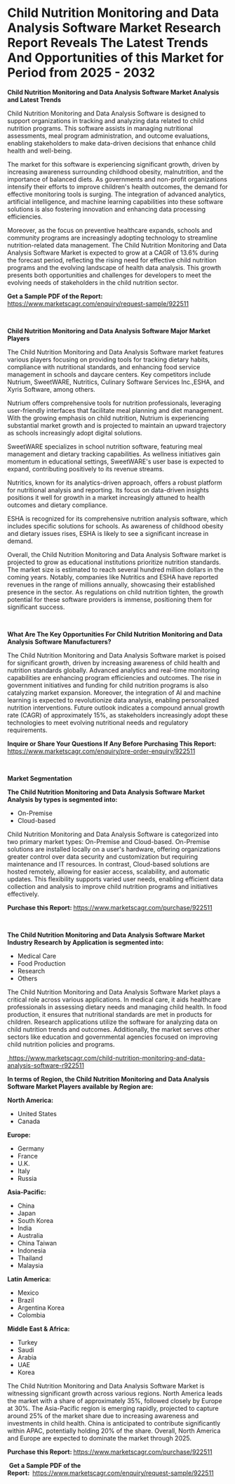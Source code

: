 <p><h1>Child Nutrition Monitoring and Data Analysis Software Market Research Report Reveals The Latest Trends And Opportunities of this Market for Period from 2025 - 2032</h1></p><p><strong>Child Nutrition Monitoring and Data Analysis Software Market Analysis and Latest Trends</strong></p>
<p><p>Child Nutrition Monitoring and Data Analysis Software is designed to support organizations in tracking and analyzing data related to child nutrition programs. This software assists in managing nutritional assessments, meal program administration, and outcome evaluations, enabling stakeholders to make data-driven decisions that enhance child health and well-being. </p><p>The market for this software is experiencing significant growth, driven by increasing awareness surrounding childhood obesity, malnutrition, and the importance of balanced diets. As governments and non-profit organizations intensify their efforts to improve children's health outcomes, the demand for effective monitoring tools is surging. The integration of advanced analytics, artificial intelligence, and machine learning capabilities into these software solutions is also fostering innovation and enhancing data processing efficiencies. </p><p>Moreover, as the focus on preventive healthcare expands, schools and community programs are increasingly adopting technology to streamline nutrition-related data management. The Child Nutrition Monitoring and Data Analysis Software Market is expected to grow at a CAGR of 13.6% during the forecast period, reflecting the rising need for effective child nutrition programs and the evolving landscape of health data analysis. This growth presents both opportunities and challenges for developers to meet the evolving needs of stakeholders in the child nutrition sector.</p></p>
<p><strong>Get a Sample PDF of the Report:&nbsp;</strong> <a href="https://www.marketscagr.com/enquiry/request-sample/922511?utm_campaign=2012&utm_medium=2&utm_source=Github&utm_content=ia&utm_term=18042025&utm_id=child-nutrition-monitoring-and-data-analysis-software">https://www.marketscagr.com/enquiry/request-sample/922511</a></p>
<p>&nbsp;</p>
<p><strong>Child Nutrition Monitoring and Data Analysis Software Major Market Players</strong></p>
<p><p>The Child Nutrition Monitoring and Data Analysis Software market features various players focusing on providing tools for tracking dietary habits, compliance with nutritional standards, and enhancing food service management in schools and daycare centers. Key competitors include Nutrium, SweetWARE, Nutritics, Culinary Software Services Inc.,ESHA, and Xyris Software, among others.</p><p>Nutrium offers comprehensive tools for nutrition professionals, leveraging user-friendly interfaces that facilitate meal planning and diet management. With the growing emphasis on child nutrition, Nutrium is experiencing substantial market growth and is projected to maintain an upward trajectory as schools increasingly adopt digital solutions.</p><p>SweetWARE specializes in school nutrition software, featuring meal management and dietary tracking capabilities. As wellness initiatives gain momentum in educational settings, SweetWARE's user base is expected to expand, contributing positively to its revenue streams.</p><p>Nutritics, known for its analytics-driven approach, offers a robust platform for nutritional analysis and reporting. Its focus on data-driven insights positions it well for growth in a market increasingly attuned to health outcomes and dietary compliance.</p><p>ESHA is recognized for its comprehensive nutrition analysis software, which includes specific solutions for schools. As awareness of childhood obesity and dietary issues rises, ESHA is likely to see a significant increase in demand.</p><p>Overall, the Child Nutrition Monitoring and Data Analysis Software market is projected to grow as educational institutions prioritize nutrition standards. The market size is estimated to reach several hundred million dollars in the coming years. Notably, companies like Nutritics and ESHA have reported revenues in the range of millions annually, showcasing their established presence in the sector. As regulations on child nutrition tighten, the growth potential for these software providers is immense, positioning them for significant success.</p></p>
<p>&nbsp;</p>
<p><strong>What Are The Key Opportunities For Child Nutrition Monitoring and Data Analysis Software Manufacturers?</strong></p>
<p><p>The Child Nutrition Monitoring and Data Analysis Software market is poised for significant growth, driven by increasing awareness of child health and nutrition standards globally. Advanced analytics and real-time monitoring capabilities are enhancing program efficiencies and outcomes. The rise in government initiatives and funding for child nutrition programs is also catalyzing market expansion. Moreover, the integration of AI and machine learning is expected to revolutionize data analysis, enabling personalized nutrition interventions. Future outlook indicates a compound annual growth rate (CAGR) of approximately 15%, as stakeholders increasingly adopt these technologies to meet evolving nutritional needs and regulatory requirements.</p></p>
<p><strong>Inquire or Share Your Questions If Any Before Purchasing This Report:</strong> <a href="https://www.marketscagr.com/enquiry/pre-order-enquiry/922511?utm_campaign=2012&utm_medium=2&utm_source=Github&utm_content=ia&utm_term=18042025&utm_id=child-nutrition-monitoring-and-data-analysis-software">https://www.marketscagr.com/enquiry/pre-order-enquiry/922511</a></p>
<p>&nbsp;</p>
<p><strong>Market Segmentation</strong></p>
<p><strong>The Child Nutrition Monitoring and Data Analysis Software Market Analysis by types is segmented into:</strong></p>
<p><ul><li>On-Premise</li><li>Cloud-based</li></ul></p>
<p><p>Child Nutrition Monitoring and Data Analysis Software is categorized into two primary market types: On-Premise and Cloud-based. On-Premise solutions are installed locally on a user's hardware, offering organizations greater control over data security and customization but requiring maintenance and IT resources. In contrast, Cloud-based solutions are hosted remotely, allowing for easier access, scalability, and automatic updates. This flexibility supports varied user needs, enabling efficient data collection and analysis to improve child nutrition programs and initiatives effectively.</p></p>
<p><strong>Purchase this Report:&nbsp;</strong><a href="https://www.marketscagr.com/purchase/922511?utm_campaign=2012&utm_medium=2&utm_source=Github&utm_content=ia&utm_term=18042025&utm_id=child-nutrition-monitoring-and-data-analysis-software">https://www.marketscagr.com/purchase/922511</a></p>
<p>&nbsp;</p>
<p><strong>The Child Nutrition Monitoring and Data Analysis Software Market Industry Research by Application is segmented into:</strong></p>
<p><ul><li>Medical Care</li><li>Food Production</li><li>Research</li><li>Others</li></ul></p>
<p><p>The Child Nutrition Monitoring and Data Analysis Software Market plays a critical role across various applications. In medical care, it aids healthcare professionals in assessing dietary needs and managing child health. In food production, it ensures that nutritional standards are met in products for children. Research applications utilize the software for analyzing data on child nutrition trends and outcomes. Additionally, the market serves other sectors like education and governmental agencies focused on improving child nutrition policies and programs.</p></p>
<p><a href="https://www.marketscagr.com/child-nutrition-monitoring-and-data-analysis-software-r922511?utm_campaign=2012&utm_medium=2&utm_source=Github&utm_content=ia&utm_term=18042025&utm_id=child-nutrition-monitoring-and-data-analysis-software">&nbsp;https://www.marketscagr.com/child-nutrition-monitoring-and-data-analysis-software-r922511</a></p>
<p><strong>In terms of Region, the Child Nutrition Monitoring and Data Analysis Software Market Players available by Region are:</strong></p>
<p>
    <p> <strong> North America: </strong>
        <ul>
            <li>United States</li>
            <li>Canada</li>
        </ul>
        </p> 
    <p> <strong> Europe: </strong>
        <ul>
            <li>Germany</li>
            <li>France</li>
            <li>U.K.</li>
            <li>Italy</li>
            <li>Russia</li>
        </ul>
        </p> 
    <p> <strong> Asia-Pacific: </strong>
        <ul>
            <li>China</li>
            <li>Japan</li>
            <li>South Korea</li>
            <li>India</li>
            <li>Australia</li>
            <li>China Taiwan</li>
            <li>Indonesia</li>
            <li>Thailand</li>
            <li>Malaysia</li>
        </ul>
        </p> 
    <p> <strong> Latin America: </strong>
        <ul>
            <li>Mexico</li>
            <li>Brazil</li>
            <li>Argentina Korea</li>
            <li>Colombia</li>
        </ul>
        </p> 
    <p> <strong> Middle East & Africa: </strong>
        <ul>
            <li>Turkey</li>
            <li>Saudi</li>
            <li>Arabia</li>
            <li>UAE</li>
            <li>Korea</li>
        </ul>
    </p>
    </p>
<p><p>The Child Nutrition Monitoring and Data Analysis Software Market is witnessing significant growth across various regions. North America leads the market with a share of approximately 35%, followed closely by Europe at 30%. The Asia-Pacific region is emerging rapidly, projected to capture around 25% of the market share due to increasing awareness and investments in child health. China is anticipated to contribute significantly within APAC, potentially holding 20% of the share. Overall, North America and Europe are expected to dominate the market through 2025.</p></p>
<p><strong>Purchase this Report: </strong><a href="https://www.marketscagr.com/purchase/922511?utm_campaign=2012&utm_medium=2&utm_source=Github&utm_content=ia&utm_term=18042025&utm_id=child-nutrition-monitoring-and-data-analysis-software">https://www.marketscagr.com/purchase/922511</a></p>
<p>&nbsp;<strong>Get a Sample PDF of the Report:&nbsp;&nbsp;</strong><a href="https://www.marketscagr.com/enquiry/request-sample/922511?utm_campaign=2012&utm_medium=2&utm_source=Github&utm_content=ia&utm_term=18042025&utm_id=child-nutrition-monitoring-and-data-analysis-software">https://www.marketscagr.com/enquiry/request-sample/922511</a></p>
<p><strong></strong></p>
<p><p></p><p></p><p></p></p>